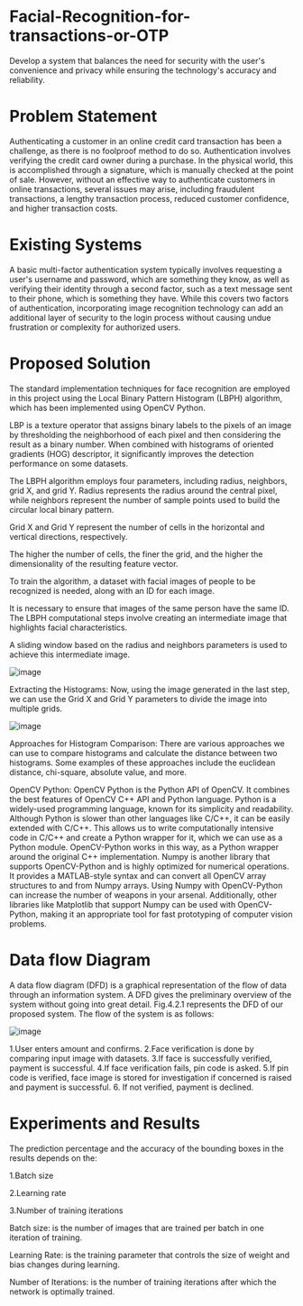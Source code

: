 # Facial-Recognition-for-transactions-or-OTP

Develop a system that balances the need for security with the user's convenience and privacy while ensuring the technology's accuracy and reliability.

# Problem Statement
Authenticating a customer in an online credit card transaction has been a challenge, as there is no foolproof method to do so. Authentication involves verifying the credit card owner during a purchase. In the physical world, this is accomplished through a signature, which is manually checked at the point of sale. However, without an effective way to authenticate customers in online transactions, several issues may arise, including fraudulent transactions, a lengthy transaction process, reduced customer confidence, and higher transaction costs.

# Existing Systems
A basic multi-factor authentication system typically involves requesting a user's username and password, which are something they know, as well as verifying their identity through a second factor, such as a text message sent to their phone, which is something they have. While this covers two factors of authentication, incorporating image recognition technology can add an additional layer of security to the login process without causing undue frustration or complexity for authorized users.

# Proposed Solution
The standard implementation techniques for face recognition are employed in this project using the Local Binary Pattern Histogram (LBPH) algorithm, which has been implemented using OpenCV Python.

LBP is a texture operator that assigns binary labels to the pixels of an image by thresholding the neighborhood of each pixel and then considering the result as a binary number.
When combined with histograms of oriented gradients (HOG) descriptor, it significantly improves the detection performance on some datasets.

The LBPH algorithm employs four parameters, including radius, neighbors, grid X, and grid Y.
Radius represents the radius around the central pixel, while neighbors represent the number of sample points used to build the circular local binary pattern.

Grid X and Grid Y represent the number of cells in the horizontal and vertical directions, respectively.

The higher the number of cells, the finer the grid, and the higher the dimensionality of the resulting feature vector.

To train the algorithm, a dataset with facial images of people to be recognized is needed, along with an ID for each image.

It is necessary to ensure that images of the same person have the same ID.
The LBPH computational steps involve creating an intermediate image that highlights facial characteristics.

A sliding window based on the radius and neighbors parameters is used to achieve this intermediate image.

![image](https://github.com/TanishaGiri/Facial-Recognition-for-transactions-or-OTP/assets/108277015/4a5f4dbb-64be-4a8c-9e1b-b60ea0401935)

Extracting the Histograms: Now, using the image generated in the last step, we can use the Grid X and Grid Y parameters to divide the image into multiple grids.

![image](https://github.com/TanishaGiri/Facial-Recognition-for-transactions-or-OTP/assets/108277015/908bb837-2ae4-479e-9554-2e1a20d62da5)


Approaches for Histogram Comparison: There are various approaches we can use to compare histograms and calculate the distance between two histograms. Some examples of these approaches include the euclidean distance, chi-square, absolute value, and more.

OpenCV Python: OpenCV Python is the Python API of OpenCV. It combines the best features of OpenCV C++ API and Python language. Python is a widely-used programming language, known for its simplicity and readability. Although Python is slower than other languages like C/C++, it can be easily extended with C/C++. This allows us to write computationally intensive code in C/C++ and create a Python wrapper for it, which we can use as a Python module. OpenCV-Python works in this way, as a Python wrapper around the original C++ implementation. Numpy is another library that supports OpenCV-Python and is highly optimized for numerical operations. It provides a MATLAB-style syntax and can convert all OpenCV array structures to and from Numpy arrays. Using Numpy with OpenCV-Python can increase the number of weapons in your arsenal. Additionally, other libraries like Matplotlib that support Numpy can be used with OpenCV-Python, making it an appropriate tool for fast prototyping of computer vision problems.

# Data flow Diagram
A data flow diagram (DFD) is a graphical representation of the flow of data through an information system. A DFD gives the preliminary overview of the system without going into great detail. Fig.4.2.1 represents the DFD of our proposed system. The flow of the system is as follows:

![image](https://github.com/TanishaGiri/Facial-Recognition-for-transactions-or-OTP/assets/108277015/c6a7d178-4a45-4d66-8b85-f733d9ba1d1d)

1.User enters amount and confirms.
2.Face verification is done by comparing input image with datasets.
3.If face is successfully verified, payment is successful.
4.If face verification fails, pin code is asked.
5.If pin code is verified, face image is stored for investigation if concerned is raised and      payment is successful.
6. If not verified, payment is declined.
# Experiments and Results
The prediction percentage and the accuracy of the bounding boxes in the results depends on the:

1.Batch size

2.Learning rate

3.Number of training iterations

Batch size: is the number of images that are trained per batch in one iteration of training.

Learning Rate: is the training parameter that controls the size of weight and bias changes during learning.

Number of Iterations: is the number of training iterations after which the network is optimally trained.
